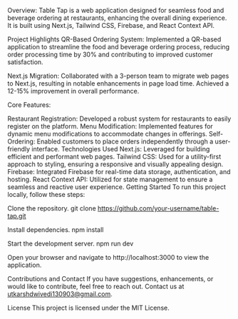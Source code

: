 Overview:
Table Tap is a web application designed for seamless food and beverage ordering at restaurants, enhancing the overall dining experience. It is built using Next.js, Tailwind CSS, Firebase, and React Context API.

Project Highlights
QR-Based Ordering System: Implemented a QR-based application to streamline the food and beverage ordering process, reducing order processing time by 30% and contributing to improved customer satisfaction.

Next.js Migration: Collaborated with a 3-person team to migrate web pages to Next.js, resulting in notable enhancements in page load time. Achieved a 12-15% improvement in overall performance.

Core Features:

Restaurant Registration: Developed a robust system for restaurants to easily register on the platform.
Menu Modification: Implemented features for dynamic menu modifications to accommodate changes in offerings.
Self-Ordering: Enabled customers to place orders independently through a user-friendly interface.
Technologies Used
Next.js: Leveraged for building efficient and performant web pages.
Tailwind CSS: Used for a utility-first approach to styling, ensuring a responsive and visually appealing design.
Firebase: Integrated Firebase for real-time data storage, authentication, and hosting.
React Context API: Utilized for state management to ensure a seamless and reactive user experience.
Getting Started
To run this project locally, follow these steps:

Clone the repository.
git clone https://github.com/your-username/table-tap.git

Install dependencies.
npm install

Start the development server.
npm run dev

Open your browser and navigate to http://localhost:3000 to view the application.

Contributions and Contact
If you have suggestions, enhancements, or would like to contribute, feel free to reach out. Contact us at utkarshdwivedi130903@gmail.com.

License
This project is licensed under the MIT License.
